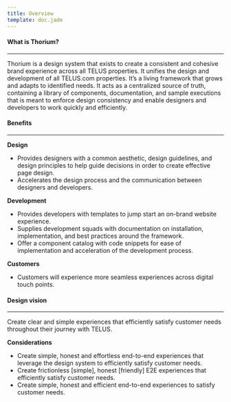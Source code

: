 ```yaml
---
title: Overview
template: doc.jade
---
```


#### What is Thorium?

---

Thorium is a design system that exists to create a consistent and cohesive brand experience across all TELUS properties. It unifies the design and development of all TELUS.com properties. It’s a living framework that grows and adapts to identified needs. It acts as a centralized source of truth, containing a library of components, documentation, and sample executions that is meant to enforce design consistency and enable designers and  developers to work quickly and efficiently.


#### Benefits

---

**Design**

* Provides designers with a common aesthetic, design guidelines, and design principles to help guide decisions in order to create effective page design.
* Accelerates the design process and the communication between designers and developers.

**Development**

* Provides developers with templates to jump start an on-brand website experience.
* Supplies development squads with documentation on installation, implementation, and best practices around the framework.
* Offer a component catalog with code snippets for ease of implementation and acceleration of the development process.

**Customers**

* Customers will experience more seamless experiences across digital touch points.

#### Design vision

---

Create clear and simple experiences that efficiently satisfy customer needs throughout their journey with TELUS.

**Considerations**

* Create simple, honest and effortless end-to-end experiences that leverage the design system to efficiently satisfy customer needs.
* Create frictionless [simple], honest [friendly] E2E experiences that efficiently satisfy customer needs.
* Create simple, honest and efficient end-to-end experiences to satisfy customer needs.